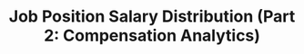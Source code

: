 ---
title: "Job Position Salary Distribution (Part 2: Compensation Analytics)"

categories:
  - Economic stats 
tags:
  - Distribution
  - Salary disribution
  - Age disribution  

---